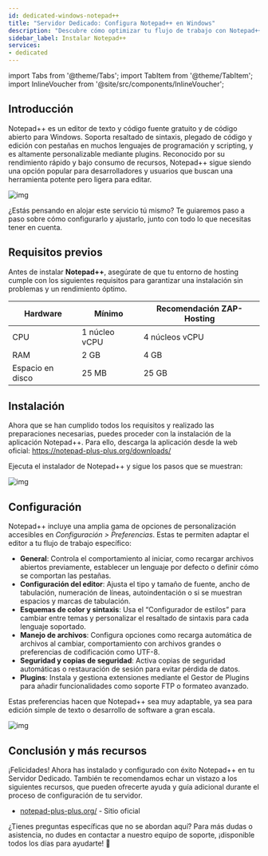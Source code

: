 ```yaml
---
id: dedicated-windows-notepad++
title: "Servidor Dedicado: Configura Notepad++ en Windows"
description: "Descubre cómo optimizar tu flujo de trabajo con Notepad++ para una edición de texto rápida, personalizable y ligera → Aprende más ahora"
sidebar_label: Instalar Notepad++
services:
- dedicated
---
```


import Tabs from '@theme/Tabs';
import TabItem from '@theme/TabItem';
import InlineVoucher from '@site/src/components/InlineVoucher';

## Introducción

Notepad++ es un editor de texto y código fuente gratuito y de código abierto para Windows. Soporta resaltado de sintaxis, plegado de código y edición con pestañas en muchos lenguajes de programación y scripting, y es altamente personalizable mediante plugins. Reconocido por su rendimiento rápido y bajo consumo de recursos, Notepad++ sigue siendo una opción popular para desarrolladores y usuarios que buscan una herramienta potente pero ligera para editar.

![img](https://screensaver01.zap-hosting.com/index.php/s/jMMDejqDfWDCfrr/preview)

¿Estás pensando en alojar este servicio tú mismo? Te guiaremos paso a paso sobre cómo configurarlo y ajustarlo, junto con todo lo que necesitas tener en cuenta.



<InlineVoucher />



## Requisitos previos

Antes de instalar **Notepad++**, asegúrate de que tu entorno de hosting cumple con los siguientes requisitos para garantizar una instalación sin problemas y un rendimiento óptimo.

| Hardware | Mínimo | Recomendación ZAP-Hosting |
| ---------- | ------------ | -------------------------- |
| CPU | 1 núcleo vCPU | 4 núcleos vCPU |
| RAM | 2 GB | 4 GB |
| Espacio en disco | 25 MB | 25 GB |




## Instalación
Ahora que se han cumplido todos los requisitos y realizado las preparaciones necesarias, puedes proceder con la instalación de la aplicación Notepad++. Para ello, descarga la aplicación desde la web oficial: https://notepad-plus-plus.org/downloads/

Ejecuta el instalador de Notepad++ y sigue los pasos que se muestran:

![img](https://screensaver01.zap-hosting.com/index.php/s/5ksLwSePniTPZFQ/preview)



## Configuración

Notepad++ incluye una amplia gama de opciones de personalización accesibles en *Configuración > Preferencias*. Estas te permiten adaptar el editor a tu flujo de trabajo específico:

- **General**: Controla el comportamiento al iniciar, como recargar archivos abiertos previamente, establecer un lenguaje por defecto o definir cómo se comportan las pestañas.  
- **Configuración del editor**: Ajusta el tipo y tamaño de fuente, ancho de tabulación, numeración de líneas, autoindentación o si se muestran espacios y marcas de tabulación.  
- **Esquemas de color y sintaxis**: Usa el “Configurador de estilos” para cambiar entre temas y personalizar el resaltado de sintaxis para cada lenguaje soportado.  
- **Manejo de archivos**: Configura opciones como recarga automática de archivos al cambiar, comportamiento con archivos grandes o preferencias de codificación como UTF-8.  
- **Seguridad y copias de seguridad**: Activa copias de seguridad automáticas o restauración de sesión para evitar pérdida de datos.  
- **Plugins**: Instala y gestiona extensiones mediante el Gestor de Plugins para añadir funcionalidades como soporte FTP o formateo avanzado.  

Estas preferencias hacen que Notepad++ sea muy adaptable, ya sea para edición simple de texto o desarrollo de software a gran escala.

![img](https://screensaver01.zap-hosting.com/index.php/s/X8og5qnFkBTRcmA/preview)




## Conclusión y más recursos

¡Felicidades! Ahora has instalado y configurado con éxito Notepad++ en tu Servidor Dedicado. También te recomendamos echar un vistazo a los siguientes recursos, que pueden ofrecerte ayuda y guía adicional durante el proceso de configuración de tu servidor.

- [notepad-plus-plus.org/](https://notepad-plus-plus.org/) - Sitio oficial

¿Tienes preguntas específicas que no se abordan aquí? Para más dudas o asistencia, no dudes en contactar a nuestro equipo de soporte, ¡disponible todos los días para ayudarte! 🙂



<InlineVoucher />